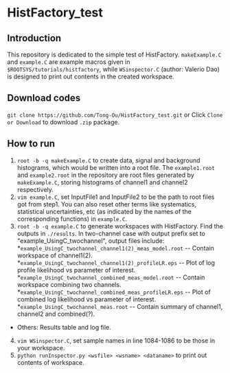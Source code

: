 # HistFactory_test
## Introduction
This repository is dedicated to the simple test of HistFactory.
`makeExample.C` and `example.C` are example macros given in `$ROOTSYS/tutorials/histfactory`,
while `WSinspector.C` (author: Valerio Dao) is designed to print out contents in the created workspace.
## Download codes
`git clone https://github.com/Tong-Ou/HistFactory_test.git`
or
Click `Clone or Download` to download `.zip` package.
## How to run
1. `root -b -q makeExample.C` to create data, signal and background histograms, which would be 
written into a root file. The `example1.root` and `example2.root` in the repository are root files 
generated by `makeExample.C`, storing histograms of channel1 and channel2 respectively.
2. `vim example.C`, set InputFile1 and InputFile2 to be the path to root files got from step1.
You can also reset other terms like systematics, statistical uncertainties, etc (as indicated by the names
of the corresponding functions) in `example.C`.
3. `root -b -q example.C` to generate workspaces with HistFactory. Find the outputs in `./results`. 
In two-channel case with output prefix set to "example_UsingC_twochannel", output files include:
*`example_UsingC_twochannel_channel1(2)_meas_model.root` -- Contain workspace of channel1(2).
*`example_UsingC_twochannel_channel1(2)_profileLR.eps` -- Plot of log profile likelihood vs parameter of interest.
*`example_UsingC_twochannel_combined_meas_model.root` -- Contain workspace combining two channels.
*`example_UsingC_twochannel_combined_meas_profileLR.eps` -- Plot of combined log likelihood vs parameter of interest.
*`example_UsingC_twochannel_meas.root` -- Contain summary of channel1, channel2 and combined(?).
* Others: Results table and log file.
4. `vim WSinspector.C`, set sample names in line 1084-1086 to be those in your workspace.
5. `python runInspector.py <wsfile> <wsname> <dataname>` to print out contents of workspace.
